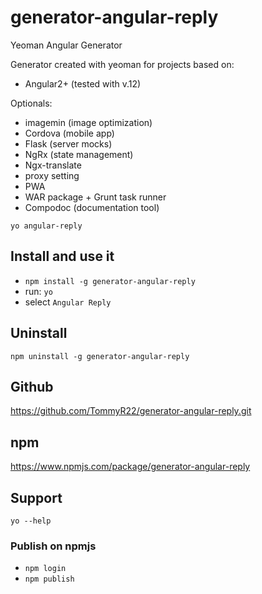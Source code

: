 # generator-angular-reply
Yeoman Angular Generator

Generator created with yeoman for projects based on:
* Angular2+ (tested with v.12)

Optionals:

* imagemin (image optimization)
* Cordova (mobile app)
* Flask (server mocks)
* NgRx (state management)
* Ngx-translate
* proxy setting
* PWA
* WAR package + Grunt task runner
* Compodoc (documentation tool)

`yo angular-reply`

## Install and use it
* `npm install -g generator-angular-reply`
* run: `yo`
* select `Angular Reply`

## Uninstall
`npm uninstall -g generator-angular-reply`

## Github
https://github.com/TommyR22/generator-angular-reply.git

## npm
https://www.npmjs.com/package/generator-angular-reply

## Support
`yo --help`

### Publish on npmjs
* `npm login`  
* `npm publish`




